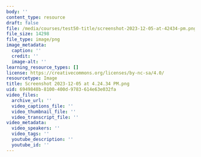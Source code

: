 ```yaml
---
body: ''
content_type: resource
draft: false
file: /media/courses/test50-title/screenshot-2023-12-05-at-42434-pm.png
file_size: 14298
file_type: image/png
image_metadata:
  caption: ''
  credit: ''
  image-alt: ''
learning_resource_types: []
license: https://creativecommons.org/licenses/by-nc-sa/4.0/
resourcetype: Image
title: Screenshot 2023-12-05 at 4.24.34 PM.png
uid: 6949848b-8100-400d-9783-614e63e032fa
video_files:
  archive_url: ''
  video_captions_file: ''
  video_thumbnail_file: ''
  video_transcript_file: ''
video_metadata:
  video_speakers: ''
  video_tags: ''
  youtube_description: ''
  youtube_id: ''
---
```

